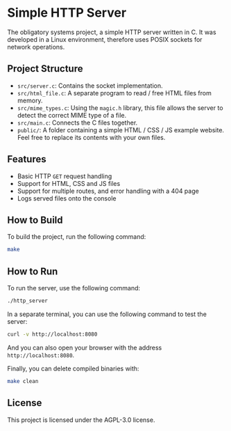 # Simple HTTP Server

The obligatory systems project, a simple HTTP server written in C.
It was developed in a Linux environment, therefore uses POSIX sockets for network operations.

## Project Structure

- `src/server.c`: Contains the socket implementation.
- `src/html_file.c`: A separate program to read / free HTML files from memory.
- `src/mime_types.c`: Using the `magic.h` library, this file allows the server to detect the correct MIME type of a file.
- `src/main.c`: Connects the C files together.
- `public/`: A folder containing a simple HTML / CSS / JS example website. Feel free to replace its contents with your own files.

## Features

- Basic HTTP `GET` request handling
- Support for HTML, CSS and JS files
- Support for multiple routes, and error handling with a 404 page
- Logs served files onto the console

## How to Build

To build the project, run the following command:

```sh
make
```

## How to Run

To run the server, use the following command:

```bash
./http_server
```

In a separate terminal, you can use the following command to test the server:

```sh
curl -v http://localhost:8080
```

And you can also open your browser with the address `http://localhost:8080`.

Finally, you can delete compiled binaries with:

```sh
make clean
```


## License

This project is licensed under the AGPL-3.0 license.
